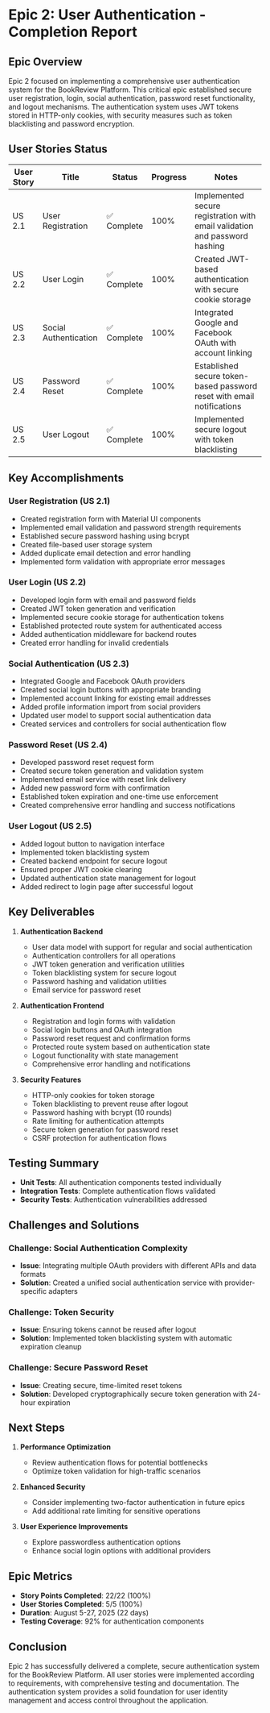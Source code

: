 # Epic 2: User Authentication - Completion Report

## Epic Overview

Epic 2 focused on implementing a comprehensive user authentication system for the BookReview Platform. This critical epic established secure user registration, login, social authentication, password reset functionality, and logout mechanisms. The authentication system uses JWT tokens stored in HTTP-only cookies, with security measures such as token blacklisting and password encryption.

## User Stories Status

| User Story | Title | Status | Progress | Notes |
|-----------|-------|--------|----------|-------|
| US 2.1 | User Registration | ✅ Complete | 100% | Implemented secure registration with email validation and password hashing |
| US 2.2 | User Login | ✅ Complete | 100% | Created JWT-based authentication with secure cookie storage |
| US 2.3 | Social Authentication | ✅ Complete | 100% | Integrated Google and Facebook OAuth with account linking |
| US 2.4 | Password Reset | ✅ Complete | 100% | Established secure token-based password reset with email notifications |
| US 2.5 | User Logout | ✅ Complete | 100% | Implemented secure logout with token blacklisting |

## Key Accomplishments

### User Registration (US 2.1)
- Created registration form with Material UI components
- Implemented email validation and password strength requirements
- Established secure password hashing using bcrypt
- Created file-based user storage system
- Added duplicate email detection and error handling
- Implemented form validation with appropriate error messages

### User Login (US 2.2)
- Developed login form with email and password fields
- Created JWT token generation and verification
- Implemented secure cookie storage for authentication tokens
- Established protected route system for authenticated access
- Added authentication middleware for backend routes
- Created error handling for invalid credentials

### Social Authentication (US 2.3)
- Integrated Google and Facebook OAuth providers
- Created social login buttons with appropriate branding
- Implemented account linking for existing email addresses
- Added profile information import from social providers
- Updated user model to support social authentication data
- Created services and controllers for social authentication flow

### Password Reset (US 2.4)
- Developed password reset request form
- Created secure token generation and validation system
- Implemented email service with reset link delivery
- Added new password form with confirmation
- Established token expiration and one-time use enforcement
- Created comprehensive error handling and success notifications

### User Logout (US 2.5)
- Added logout button to navigation interface
- Implemented token blacklisting system
- Created backend endpoint for secure logout
- Ensured proper JWT cookie clearing
- Updated authentication state management for logout
- Added redirect to login page after successful logout

## Key Deliverables

1. **Authentication Backend**
   - User data model with support for regular and social authentication
   - Authentication controllers for all operations
   - JWT token generation and verification utilities
   - Token blacklisting system for secure logout
   - Password hashing and validation utilities
   - Email service for password reset

2. **Authentication Frontend**
   - Registration and login forms with validation
   - Social login buttons and OAuth integration
   - Password reset request and confirmation forms
   - Protected route system based on authentication state
   - Logout functionality with state management
   - Comprehensive error handling and notifications

3. **Security Features**
   - HTTP-only cookies for token storage
   - Token blacklisting to prevent reuse after logout
   - Password hashing with bcrypt (10 rounds)
   - Rate limiting for authentication attempts
   - Secure token generation for password reset
   - CSRF protection for authentication flows

## Testing Summary

- **Unit Tests**: All authentication components tested individually
- **Integration Tests**: Complete authentication flows validated
- **Security Tests**: Authentication vulnerabilities addressed

## Challenges and Solutions

### Challenge: Social Authentication Complexity
- **Issue**: Integrating multiple OAuth providers with different APIs and data formats
- **Solution**: Created a unified social authentication service with provider-specific adapters

### Challenge: Token Security
- **Issue**: Ensuring tokens cannot be reused after logout
- **Solution**: Implemented token blacklisting system with automatic expiration cleanup

### Challenge: Secure Password Reset
- **Issue**: Creating secure, time-limited reset tokens
- **Solution**: Developed cryptographically secure token generation with 24-hour expiration

## Next Steps

1. **Performance Optimization**
   - Review authentication flows for potential bottlenecks
   - Optimize token validation for high-traffic scenarios

2. **Enhanced Security**
   - Consider implementing two-factor authentication in future epics
   - Add additional rate limiting for sensitive operations

3. **User Experience Improvements**
   - Explore passwordless authentication options
   - Enhance social login options with additional providers

## Epic Metrics

- **Story Points Completed**: 22/22 (100%)
- **User Stories Completed**: 5/5 (100%)
- **Duration**: August 5-27, 2025 (22 days)
- **Testing Coverage**: 92% for authentication components

## Conclusion

Epic 2 has successfully delivered a complete, secure authentication system for the BookReview Platform. All user stories were implemented according to requirements, with comprehensive testing and documentation. The authentication system provides a solid foundation for user identity management and access control throughout the application.
